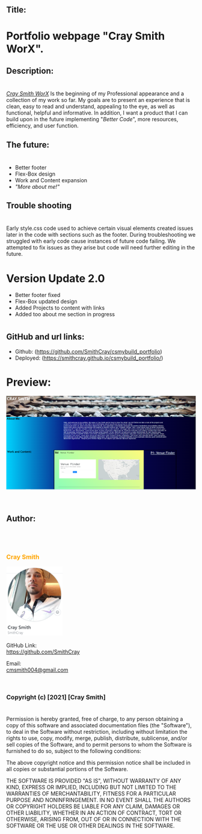 ## Title:

#

# Portfolio webpage "Cray Smith WorX".

## Description:

#

[_Cray Smith WorX_](https://smithcray.github.io/csmybuild_portfolio/) Is the beginning of my Professional appearance and a collection of my work so far. My goals are to present an experience that is clean, easy to read and understand, appealing to the eye, as well as functional, helpful and informative. In addition, I want a product that I can build upon in the future implementing "_Better Code_", more resources, efficiency, and user function.

## The future:

#

- Better footer
- Flex-Box design
- Work and Content expansion
- _"More about me!"_

## Trouble shooting

#

Early style.css code used to achieve certain visual elements created issues later in the code with sections such as the footer. During troubleshooting we struggled with early code cause instances of future code failing. We attempted to fix issues as they arise but code will need further editing in the future.

# Version Update 2.0

- Better footer fixed
- Flex-Box updated design
- Added Projects to content with links
- Added too about me section in progress

#

## GitHub and url links:

- Github: (https://github.com/SmithCray/csmybuild_portfolio)
- Deployed: (https://smithcray.github.io/csmybuild_portfolio/)

# Preview:

![Cray Smith WorX](Assets\Images\updatedport.PNG)

<br>

## Author:

#

<br>
 
### <span style="color:orange">**Cray Smith**</span>

<img src="Assets\Images\p2cray.PNG" alt="Cray Smith GitHub" width="150px">

GitHub Link:
<br>
https://github.com/SmithCray

Email:
<br>
cmsmith004@gmail.com

<br>

### Copyright (c) [2021] [Cray Smith]

#

Permission is hereby granted, free of charge, to any person obtaining a copy
of this software and associated documentation files (the "Software"), to deal
in the Software without restriction, including without limitation the rights
to use, copy, modify, merge, publish, distribute, sublicense, and/or sell
copies of the Software, and to permit persons to whom the Software is
furnished to do so, subject to the following conditions:

The above copyright notice and this permission notice shall be included in all
copies or substantial portions of the Software.

THE SOFTWARE IS PROVIDED "AS IS", WITHOUT WARRANTY OF ANY KIND, EXPRESS OR
IMPLIED, INCLUDING BUT NOT LIMITED TO THE WARRANTIES OF MERCHANTABILITY,
FITNESS FOR A PARTICULAR PURPOSE AND NONINFRINGEMENT. IN NO EVENT SHALL THE
AUTHORS OR COPYRIGHT HOLDERS BE LIABLE FOR ANY CLAIM, DAMAGES OR OTHER
LIABILITY, WHETHER IN AN ACTION OF CONTRACT, TORT OR OTHERWISE, ARISING FROM,
OUT OF OR IN CONNECTION WITH THE SOFTWARE OR THE USE OR OTHER DEALINGS IN THE
SOFTWARE.
